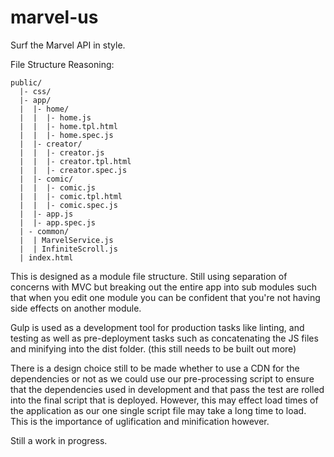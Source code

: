 marvel-us
=========

Surf the Marvel API in style.

File Structure Reasoning:
```
public/
  |- css/
  |- app/
  |  |- home/
  |  |  |- home.js
  |  |  |- home.tpl.html
  |  |  |- home.spec.js
  |  |- creator/
  |  |  |- creator.js
  |  |  |- creator.tpl.html
  |  |  |- creator.spec.js
  |  |- comic/
  |  |  |- comic.js
  |  |  |- comic.tpl.html
  |  |  |- comic.spec.js
  |  |- app.js
  |  |- app.spec.js
  | - common/
  |  | MarvelService.js
  |  | InfiniteScroll.js
  | index.html

```

This is designed as a module file structure. Still using separation of concerns with MVC but breaking out the entire app into sub modules such that when you edit one module you can be confident that you're not having side effects on another module.

Gulp is used as a development tool for production tasks like linting, and testing as well as pre-deployment tasks such as concatenating the JS files and minifying into the dist folder. (this still needs to be built out more)

There is a design choice still to be made whether to use a CDN for the dependencies or not as we could use our pre-processing script to ensure that the dependencies used in development and that pass the test are rolled into the final script that is deployed. However, this may effect load times of the application as our one single script file may take a long time to load. This is the importance of uglification and minification however.

Still a work in progress.




